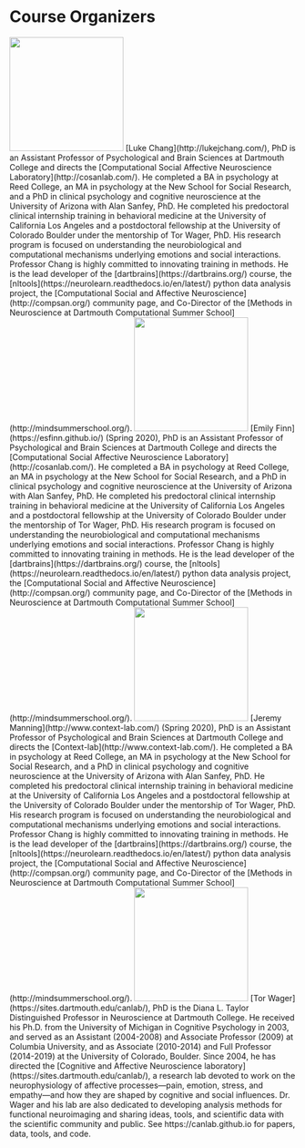 # Course Organizers

<img src="../../images/instructors/chang.jpg" width="200"/>
 [Luke Chang](http://lukejchang.com/), PhD is an Assistant Professor of Psychological and Brain Sciences at Dartmouth College and directs the [Computational Social Affective Neuroscience Laboratory](http://cosanlab.com/). He completed a BA in psychology at Reed College, an MA in psychology at the New School for Social Research, and a PhD in clinical psychology and cognitive neuroscience at the University of Arizona with Alan Sanfey, PhD. He completed his predoctoral clinical internship training in behavioral medicine at the University of California Los Angeles and a postdoctoral fellowship at the University of Colorado Boulder under the mentorship of Tor Wager, PhD. His research program is focused on understanding the neurobiological and computational mechanisms underlying emotions and social interactions. Professor Chang is highly committed to innovating training in methods. He is the lead developer of the [dartbrains](https://dartbrains.org/) course, the [nltools](https://neurolearn.readthedocs.io/en/latest/) python data analysis project, the [Computational Social and Affective Neuroscience](http://compsan.org/) community page, and Co-Director of the [Methods in Neuroscience at Dartmouth Computational Summer School](http://mindsummerschool.org/).

<img src="../../images/instructors/finn.jpg" width="200"/>
[Emily Finn](https://esfinn.github.io/) (Spring 2020), PhD is an Assistant Professor of Psychological and Brain Sciences at Dartmouth College and directs the [Computational Social Affective Neuroscience Laboratory](http://cosanlab.com/). He completed a BA in psychology at Reed College, an MA in psychology at the New School for Social Research, and a PhD in clinical psychology and cognitive neuroscience at the University of Arizona with Alan Sanfey, PhD. He completed his predoctoral clinical internship training in behavioral medicine at the University of California Los Angeles and a postdoctoral fellowship at the University of Colorado Boulder under the mentorship of Tor Wager, PhD. His research program is focused on understanding the neurobiological and computational mechanisms underlying emotions and social interactions. Professor Chang is highly committed to innovating training in methods. He is the lead developer of the [dartbrains](https://dartbrains.org/) course, the [nltools](https://neurolearn.readthedocs.io/en/latest/) python data analysis project, the [Computational Social and Affective Neuroscience](http://compsan.org/) community page, and Co-Director of the [Methods in Neuroscience at Dartmouth Computational Summer School](http://mindsummerschool.org/).

<img src="../../images/instructors/manning.png" width="200"/>
[Jeremy Manning](http://www.context-lab.com/) (Spring 2020), PhD is an Assistant Professor of Psychological and Brain Sciences at Dartmouth College and directs the [Context-lab](http://www.context-lab.com/). He completed a BA in psychology at Reed College, an MA in psychology at the New School for Social Research, and a PhD in clinical psychology and cognitive neuroscience at the University of Arizona with Alan Sanfey, PhD. He completed his predoctoral clinical internship training in behavioral medicine at the University of California Los Angeles and a postdoctoral fellowship at the University of Colorado Boulder under the mentorship of Tor Wager, PhD. His research program is focused on understanding the neurobiological and computational mechanisms underlying emotions and social interactions. Professor Chang is highly committed to innovating training in methods. He is the lead developer of the [dartbrains](https://dartbrains.org/) course, the [nltools](https://neurolearn.readthedocs.io/en/latest/) python data analysis project, the [Computational Social and Affective Neuroscience](http://compsan.org/) community page, and Co-Director of the [Methods in Neuroscience at Dartmouth Computational Summer School](http://mindsummerschool.org/).

<img src="../../images/instructors/wager.jpg" width="200"/>
[Tor Wager](https://sites.dartmouth.edu/canlab/), PhD is the Diana L. Taylor Distinguished Professor in Neuroscience at Dartmouth College. He received his Ph.D. from the University of Michigan in Cognitive Psychology in 2003, and served as an Assistant (2004-2008) and Associate Professor (2009) at Columbia University, and as Associate (2010-2014) and Full Professor (2014-2019) at the University of Colorado, Boulder. Since 2004, he has directed the [Cognitive and Affective Neuroscience laboratory](https://sites.dartmouth.edu/canlab/), a research lab devoted to work on the neurophysiology of affective processes—pain, emotion, stress, and empathy—and how they are shaped by cognitive and social influences. Dr. Wager and his lab are also dedicated to developing analysis methods for functional neuroimaging and sharing ideas, tools, and scientific data with the scientific community and public. See https://canlab.github.io for papers, data, tools, and code.
